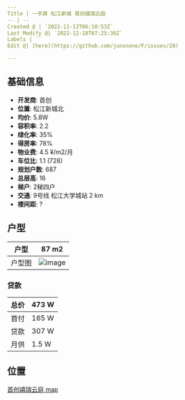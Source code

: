 ```yaml
---
Title | 一手房 松江新城 首创禧瑞云庭
-- | --
Created @ | `2022-11-13T06:10:53Z`
Last Modify @| `2022-12-18T07:25:36Z`
Labels | ``
Edit @| [here](https://github.com/junxnone/F/issues/28)

---
```

## 基础信息

- **开发商**: 首创
- **位置**: 松江新城北
- **均价**: 5.8W
- **容积率**:  2.2
- **绿化率**: 35%
- **得房率**: 78%
- **物业费**: 4.5 ¥/m2/月
- **车位比**: 1.1 (728)
- **规划户数**: 687
- **总层高**: 16 
- **梯户**: 2梯四户
- **交通**:  9号线 松江大学城站 2 km
- **楼间距**: ?

## 户型

户型 | 87 m2
-- | --
户型图 | ![image](https://user-images.githubusercontent.com/2216970/201508398-adf83e30-49fd-4a34-a024-f48a8da3741d.png)


### 贷款

总价 | 473 W
-- | --
首付 | 165 W
贷款 | 307 W
月供 | 1.5 W

## 位置

[首创禧瑞云庭 map](https://junxnone.github.io/fmap/xryt ':include :type=iframe width=100% height=1200px')


